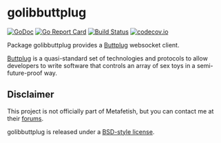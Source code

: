 # golibbuttplug

[![GoDoc](https://godoc.org/github.com/funjack/golibbuttplug?status.svg)](https://godoc.org/github.com/funjack/golibbuttplug)
[![Go Report Card](https://goreportcard.com/badge/github.com/funjack/golibbuttplug)](https://goreportcard.com/report/github.com/funjack/golibbuttplug)
[![Build Status](https://travis-ci.org/funjack/golibbuttplug.svg?branch=master)](https://travis-ci.org/funjack/golibbuttplug)
[![codecov.io](https://codecov.io/github/funjack/golibbuttplug/coverage.svg?branch=master)](https://codecov.io/github/funjack/golibbuttplug)

Package golibbuttplug provides a [Buttplug](https://buttplug.io/) websocket client.

[Buttplug](https://buttplug.io/) is a quasi-standard set of technologies and
protocols to allow developers to write software that controls an array of sex
toys in a semi-future-proof way.

## Disclaimer

This project is not officially part of Metafetish, but you can contact me at
their [forums](https://metafetish.club/).

golibbuttplug is released under a [BSD-style license](./LICENSE).
